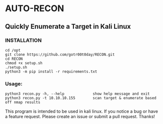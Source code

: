 # AUTO-RECON

## Quickly Enumerate a Target in Kali Linux

### INSTALLATION

```
cd /opt
git clone https://github.com/gotr00t0day/RECON.git
cd RECON
chmod +x setup.sh
./setup.sh
python3 -m pip install -r requirements.txt
```

### Usage:

```
python3 recon.py -h, --help             show help message and exit
python3 recon.py -t 10.10.10.155        scan target & enumerate based off nmap results
```

This program is intended to be used in kali linux.
If you notice a bug or have a feature request. Please create an issue or submit a pull request. Thanks!
